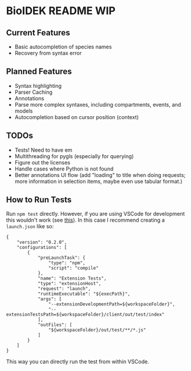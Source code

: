 # BioIDEK README WIP

## Current Features
* Basic autocompletion of species names
* Recovery from syntax error

## Planned Features
* Syntax highlighting
* Parser Caching
* Annotations
* Parse more complex syntaxes, including compartments, events, and models
* Autocompletion based on cursor position (context)

## TODOs
* Tests! Need to have em
* Multithreading for pygls (especially for querying)
* Figure out the licenses
* Handle cases where Python is not found
* Better annotations UI flow (add "loading" to title when doing requests; more information in
selection items, maybe even use tabular format.)

## How to Run Tests
Run `npm test` directly. However, if you are using VSCode for development this wouldn't work (see
[this](https://code.visualstudio.com/api/working-with-extensions/testing-extension#using-insiders-version-for-extension-development)).
In this case I recommend creating a `launch.json` like so:
```
{
    "version": "0.2.0",
    "configurations": [
        {
            "preLaunchTask": {
                "type": "npm",
                "script": "compile"
            },
            "name": "Extension Tests",
            "type": "extensionHost",
            "request": "launch",
            "runtimeExecutable": "${execPath}",
            "args": [
                "--extensionDevelopmentPath=${workspaceFolder}",
                "--extensionTestsPath=${workspaceFolder}/client/out/test/index"
            ],
            "outFiles": [
                "${workspaceFolder}/out/test/**/*.js"
            ]
        }
    ]
}
```
This way you can directly run the test from within VSCode.
